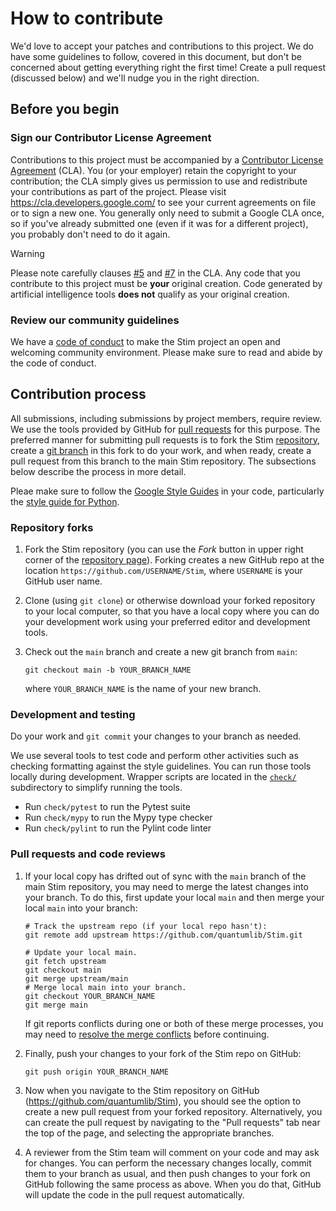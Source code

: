 # How to contribute

We'd love to accept your patches and contributions to this project. We do have
some guidelines to follow, covered in this document, but don't be concerned
about getting everything right the first time! Create a pull request (discussed
below) and we'll nudge you in the right direction.

## Before you begin

### Sign our Contributor License Agreement

Contributions to this project must be accompanied by a [Contributor License
Agreement](https://cla.developers.google.com/about) (CLA). You (or your
employer) retain the copyright to your contribution; the CLA simply gives us
permission to use and redistribute your contributions as part of the project.
Please visit https://cla.developers.google.com/ to see your current agreements
on file or to sign a new one. You generally only need to submit a Google CLA
once, so if you've already submitted one (even if it was for a different
project), you probably don't need to do it again.

> [!WARNING]
> Please note carefully clauses [#5](https://cla.developers.google.com/about/google-corporate#:~:text=You%20represent%20that%20each%20of%20Your%20Contributions%20is%20Your%20original%20creation)
> and [#7](https://cla.developers.google.com/about/google-corporate#:~:text=Should%20You%20wish%20to%20submit%20work%20that%20is%20not%20Your%20original%20creation%2C%20You%20may%20submit%20it%20to%20Google%20separately)
> in the CLA. Any code that you contribute to this project must be **your**
> original creation. Code generated by artificial intelligence tools **does
> not** qualify as your original creation.

### Review our community guidelines

We have a [code of conduct](CODE_OF_CONDUCT.md) to make the Stim project an open
and welcoming community environment. Please make sure to read and abide by the
code of conduct.

## Contribution process

All submissions, including submissions by project members, require review. We
use the tools provided by GitHub for [pull
requests](https://help.github.com/articles/about-pull-requests/) for this
purpose. The preferred manner for submitting pull requests is to fork the Stim
[repository](https://github.com/quantumlib/Stim), create a [git
branch](https://git-scm.com/book/en/v2/Git-Branching-Branches-in-a-Nutshell) in
this fork to do your work, and when ready, create a pull request from this
branch to the main Stim repository. The subsections below describe the process
in more detail.

Pleae make sure to follow the [Google Style
Guides](https://google.github.io/styleguide/) in your code, particularly the
[style guide for Python](https://google.github.io/styleguide/pyguide.html).

### Repository forks

1.  Fork the Stim repository (you can use the _Fork_ button in upper right
    corner of the [repository page](https://github.com/quantumlib/Stim)).
    Forking creates a new GitHub repo at the location
    `https://github.com/USERNAME/Stim`, where `USERNAME` is your GitHub user
    name.

1.  Clone (using `git clone`) or otherwise download your forked repository to
    your local computer, so that you have a local copy where you can do your
    development work using your preferred editor and development tools.

1.  Check out the `main` branch and create a new git branch from `main`:

    ```shell
    git checkout main -b YOUR_BRANCH_NAME
    ```

    where `YOUR_BRANCH_NAME` is the name of your new branch.

### Development and testing

Do your work and `git commit` your changes to your branch as needed.

We use several tools to test code and perform other activities such as checking
formatting against the style guidelines. You can run those tools locally during
development. Wrapper scripts are located in the [`check/`](./check/)
subdirectory to simplify running the tools.

*   Run `check/pytest` to run the Pytest suite
*   Run `check/mypy` to run the Mypy type checker
*   Run `check/pylint` to run the Pylint code linter

### Pull requests and code reviews

1.  If your local copy has drifted out of sync with the `main` branch of the
    main Stim repository, you may need to merge the latest changes into
    your branch. To do this, first update your local `main` and then merge your
    local `main` into your branch:

    ```shell
    # Track the upstream repo (if your local repo hasn't):
    git remote add upstream https://github.com/quantumlib/Stim.git

    # Update your local main.
    git fetch upstream
    git checkout main
    git merge upstream/main
    # Merge local main into your branch.
    git checkout YOUR_BRANCH_NAME
    git merge main
    ```

    If git reports conflicts during one or both of these merge processes, you
    may need to [resolve the merge conflicts](
    https://docs.github.com/articles/about-merge-conflicts) before continuing.

1.  Finally, push your changes to your fork of the Stim repo on GitHub:

    ```shell
    git push origin YOUR_BRANCH_NAME
    ```

1.  Now when you navigate to the Stim repository on GitHub
    (https://github.com/quantumlib/Stim), you should see the option to create a
    new pull request from your forked repository. Alternatively, you can create
    the pull request by navigating to the "Pull requests" tab near the top of
    the page, and selecting the appropriate branches.

1.  A reviewer from the Stim team will comment on your code and may ask for
    changes. You can perform the necessary changes locally, commit them to your
    branch as usual, and then push changes to your fork on GitHub following the
    same process as above. When you do that, GitHub will update the code in the
    pull request automatically.
